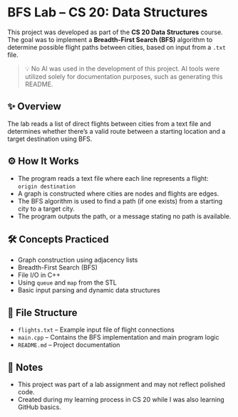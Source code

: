 # BFS Lab – CS 20: Data Structures

This project was developed as part of the **CS 20 Data Structures** course. The goal was to implement a **Breadth-First Search (BFS)** algorithm to determine possible flight paths between cities, based on input from a `.txt` file.

> 💡 No AI was used in the development of this project. AI tools were utilized solely for documentation purposes, such as generating this README.

## ✨ Overview

The lab reads a list of direct flights between cities from a text file and determines whether there’s a valid route between a starting location and a target destination using BFS.

## ⚙️ How It Works

- The program reads a text file where each line represents a flight:  
  `origin destination`
- A graph is constructed where cities are nodes and flights are edges.
- The BFS algorithm is used to find a path (if one exists) from a starting city to a target city.
- The program outputs the path, or a message stating no path is available.

## 🛠️ Concepts Practiced

- Graph construction using adjacency lists
- Breadth-First Search (BFS)
- File I/O in C++
- Using `queue` and `map` from the STL
- Basic input parsing and dynamic data structures

## 📁 File Structure

- `flights.txt` – Example input file of flight connections
- `main.cpp` – Contains the BFS implementation and main program logic
- `README.md` – Project documentation

## 🚧 Notes

- This project was part of a lab assignment and may not reflect polished code.
- Created during my learning process in CS 20 while I was also learning GitHub basics.
